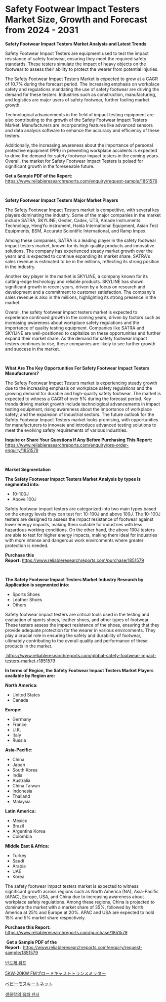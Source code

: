 <p><h1>Safety Footwear Impact Testers Market Size, Growth and Forecast from 2024 - 2031</h1></p><p><strong>Safety Footwear Impact Testers Market Analysis and Latest Trends</strong></p>
<p><p>Safety Footwear Impact Testers are equipment used to test the impact resistance of safety footwear, ensuring they meet the required safety standards. These testers simulate the impact of heavy objects on the footwear to assess their ability to protect the wearer from potential injuries.</p><p>The Safety Footwear Impact Testers Market is expected to grow at a CAGR of 10.7% during the forecast period. The increasing emphasis on workplace safety and regulations mandating the use of safety footwear are driving the demand for these testers. Industries such as construction, manufacturing, and logistics are major users of safety footwear, further fueling market growth.</p><p>Technological advancements in the field of impact testing equipment are also contributing to the growth of the Safety Footwear Impact Testers Market. Manufacturers are incorporating features like advanced sensors and data analysis software to enhance the accuracy and efficiency of these testers.</p><p>Additionally, the increasing awareness about the importance of personal protective equipment (PPE) in preventing workplace accidents is expected to drive the demand for safety footwear impact testers in the coming years. Overall, the market for Safety Footwear Impact Testers is poised for significant growth in the foreseeable future.</p></p>
<p><strong>Get a Sample PDF of the Report:&nbsp;</strong> <a href="https://www.reliableresearchreports.com/enquiry/request-sample/1851579">https://www.reliableresearchreports.com/enquiry/request-sample/1851579</a></p>
<p>&nbsp;</p>
<p><strong>Safety Footwear Impact Testers Major Market Players</strong></p>
<p><p>The Safety Footwear Impact Testers market is competitive, with several key players dominating the industry. Some of the major companies in the market include SATRA, SKYLINE, Gester, Cadex, UTS, Amade Instruments Technology, HengYu instrument, Haida International Equipment, Asian Test Equipments, BSM, Accurate Scientific International, and Ramp Impex.</p><p>Among these companies, SATRA is a leading player in the safety footwear impact testers market, known for its high-quality products and innovative solutions. The company has experienced steady market growth over the years and is expected to continue expanding its market share. SATRA's sales revenue is estimated to be in the millions, reflecting its strong position in the industry.</p><p>Another key player in the market is SKYLINE, a company known for its cutting-edge technology and reliable products. SKYLINE has shown significant growth in recent years, driven by a focus on research and development and a commitment to customer satisfaction. The company's sales revenue is also in the millions, highlighting its strong presence in the market.</p><p>Overall, the safety footwear impact testers market is expected to experience continued growth in the coming years, driven by factors such as increasing awareness about workplace safety regulations and the importance of quality testing equipment. Companies like SATRA and SKYLINE are well-positioned to capitalize on these opportunities and further expand their market share. As the demand for safety footwear impact testers continues to rise, these companies are likely to see further growth and success in the market.</p></p>
<p>&nbsp;</p>
<p><strong>What Are The Key Opportunities For Safety Footwear Impact Testers Manufacturers?</strong></p>
<p><p>The Safety Footwear Impact Testers market is experiencing steady growth due to the increasing emphasis on workplace safety regulations and the growing demand for durable and high-quality safety footwear. The market is expected to witness a CAGR of over 5% during the forecast period. Key trends driving market growth include technological advancements in impact testing equipment, rising awareness about the importance of workplace safety, and the expansion of industrial sectors. The future outlook for the Safety Footwear Impact Testers market looks promising, with opportunities for manufacturers to innovate and introduce advanced testing solutions to meet the evolving safety requirements of various industries.</p></p>
<p><strong>Inquire or Share Your Questions If Any Before Purchasing This Report:</strong> <a href="https://www.reliableresearchreports.com/enquiry/pre-order-enquiry/1851579">https://www.reliableresearchreports.com/enquiry/pre-order-enquiry/1851579</a></p>
<p>&nbsp;</p>
<p><strong>Market Segmentation</strong></p>
<p><strong>The Safety Footwear Impact Testers Market Analysis by types is segmented into:</strong></p>
<p><ul><li>10-100J</li><li>Above 100J</li></ul></p>
<p><p>Safety footwear impact testers are categorized into two main types based on the energy levels they can test for: 10-100J and above 100J. The 10-100J testers are designed to assess the impact resistance of footwear against lower energy impacts, making them suitable for industries with less hazardous working conditions. On the other hand, the above 100J testers are able to test for higher energy impacts, making them ideal for industries with more intense and dangerous work environments where greater protection is needed.</p></p>
<p><strong>Purchase this Report:&nbsp;</strong><a href="https://www.reliableresearchreports.com/purchase/1851579">https://www.reliableresearchreports.com/purchase/1851579</a></p>
<p>&nbsp;</p>
<p><strong>The Safety Footwear Impact Testers Market Industry Research by Application is segmented into:</strong></p>
<p><ul><li>Sports Shoes</li><li>Leather Shoes</li><li>Others</li></ul></p>
<p><p>Safety footwear impact testers are critical tools used in the testing and evaluation of sports shoes, leather shoes, and other types of footwear. These testers assess the impact resistance of the shoes, ensuring that they provide adequate protection for the wearer in various environments. They play a crucial role in ensuring the safety and durability of footwear, ultimately contributing to the overall quality and performance of these products in the market.</p></p>
<p><a href="https://www.reliableresearchreports.com/global-safety-footwear-impact-testers-market-r1851579">&nbsp;https://www.reliableresearchreports.com/global-safety-footwear-impact-testers-market-r1851579</a></p>
<p><strong>In terms of Region, the Safety Footwear Impact Testers Market Players available by Region are:</strong></p>
<p>
    <p> <strong> North America: </strong>
        <ul>
            <li>United States</li>
            <li>Canada</li>
        </ul>
        </p> 
    <p> <strong> Europe: </strong>
        <ul>
            <li>Germany</li>
            <li>France</li>
            <li>U.K.</li>
            <li>Italy</li>
            <li>Russia</li>
        </ul>
        </p> 
    <p> <strong> Asia-Pacific: </strong>
        <ul>
            <li>China</li>
            <li>Japan</li>
            <li>South Korea</li>
            <li>India</li>
            <li>Australia</li>
            <li>China Taiwan</li>
            <li>Indonesia</li>
            <li>Thailand</li>
            <li>Malaysia</li>
        </ul>
        </p> 
    <p> <strong> Latin America: </strong>
        <ul>
            <li>Mexico</li>
            <li>Brazil</li>
            <li>Argentina Korea</li>
            <li>Colombia</li>
        </ul>
        </p> 
    <p> <strong> Middle East & Africa: </strong>
        <ul>
            <li>Turkey</li>
            <li>Saudi</li>
            <li>Arabia</li>
            <li>UAE</li>
            <li>Korea</li>
        </ul>
    </p>
    </p>
<p><p>The safety footwear impact testers market is expected to witness significant growth across regions such as North America (NA), Asia-Pacific (APAC), Europe, USA, and China due to increasing awareness about workplace safety regulations. Among these regions, China is projected to dominate the market with a market share of 35%, followed by North America at 25% and Europe at 20%. APAC and USA are expected to hold 15% and 5% market share respectively.</p></p>
<p><strong>Purchase this Report: </strong><a href="https://www.reliableresearchreports.com/purchase/1851579">https://www.reliableresearchreports.com/purchase/1851579</a></p>
<p>&nbsp;<strong>Get a Sample PDF of the Report:&nbsp;&nbsp;</strong><a href="https://www.reliableresearchreports.com/enquiry/request-sample/1851579">https://www.reliableresearchreports.com/enquiry/request-sample/1851579</a></p>
<p><strong></strong></p>
<p><p><a href="https://medium.com/@davionolson1/%EB%B0%98%EB%8F%84%EC%B2%B4-%ED%8E%8C%ED%94%84-%EC%8B%9C%EC%9E%A5-%EA%B7%9C%EB%AA%A8-%EC%8B%9C%EC%9E%A5-%EC%A0%84%EB%A7%9D-%EB%B0%8F-%EC%8B%9C%EC%9E%A5-%EC%98%88%EC%B8%A1-2024%EB%85%84%EB%B6%80%ED%84%B0-2031%EB%85%84%EA%B9%8C%EC%A7%80-6030802867aa">반도체 펌프</a></p><p><a href="https://medium.com/@ashleyivingston5656/5kw-20kw-fm%E6%94%BE%E9%80%81%E9%80%81%E4%BF%A1%E6%A9%9F%E5%B8%82%E5%A0%B4%E5%88%86%E6%9E%90-%E3%81%9D%E3%81%AEcagr-%E5%B8%82%E5%A0%B4%E3%82%BB%E3%82%B0%E3%83%A1%E3%83%B3%E3%83%86%E3%83%BC%E3%82%B7%E3%83%A7%E3%83%B3-%E3%81%8A%E3%82%88%E3%81%B3%E3%82%B0%E3%83%AD%E3%83%BC%E3%83%90%E3%83%AB%E7%94%A3%E6%A5%AD%E6%A6%82%E8%A6%81-cb9acddcf618">5KW-20KW FMブロードキャストトランスミッター</a></p><p><a href="https://medium.com/@colinom7865/%E8%B5%A4%E3%81%A1%E3%82%83%E3%82%93%E7%94%A8%E8%9A%8A%E5%B8%B3%E5%B8%82%E5%A0%B4%E5%B1%95%E6%9C%9B-%E6%A5%AD%E7%95%8C%E6%A6%82%E8%A6%81%E3%81%8A%E3%82%88%E3%81%B3%E4%BA%88%E6%B8%AC-2024%E5%B9%B4%E3%81%8B%E3%82%892031%E5%B9%B4-825fe146d2ea">ベビーモスキートネット</a></p><p><a href="https://medium.com/@witoldadamczyk1904/%EB%B0%94%EC%9D%B4%EC%98%A4-%EB%A1%9C%EC%A7%81%EC%8A%A4%EC%9D%98-%EC%9D%8C%ED%96%A5%ED%8C%8C-%EC%84%BC%EC%84%9C-%EC%8B%9C%EC%9E%A5-%EC%8B%9C%EC%9E%A5-cagr-%EC%8B%9C%EC%9E%A5-%ED%8A%B8%EB%A0%8C%EB%93%9C-%EB%B0%8F-%EC%84%B1%EC%9E%A5-%EC%A0%84%EB%9E%B5%EC%97%90-%EB%8C%80%ED%95%9C-%ED%86%B5%EC%B0%B0%EB%A0%A5-1ae764ad7a38">생물학의 음파 센서</a></p></p>